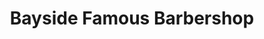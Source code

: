 ---
title: "Bayside Famous Barbershop"
url: /bayside/bayside-famous-barbershop/
shop: hairdresser
---